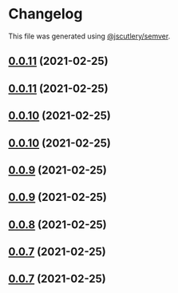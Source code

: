 # Changelog

This file was generated using [@jscutlery/semver](https://github.com/jscutlery/semver).

## [0.0.11](/compare/v0.0.10...v0.0.11) (2021-02-25)



## [0.0.11](/compare/v0.0.10...v0.0.11) (2021-02-25)



## [0.0.10](/compare/v0.0.9...v0.0.10) (2021-02-25)



## [0.0.10](/compare/v0.0.9...v0.0.10) (2021-02-25)



## [0.0.9](/compare/v0.0.8...v0.0.9) (2021-02-25)



## [0.0.9](/compare/v0.0.8...v0.0.9) (2021-02-25)



## [0.0.8](/compare/v0.0.7...v0.0.8) (2021-02-25)



## [0.0.7](/compare/v0.0.6...v0.0.7) (2021-02-25)



## [0.0.7](/compare/v0.0.6...v0.0.7) (2021-02-25)
